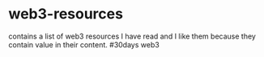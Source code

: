 # web3-resources
contains a list of web3 resources I have read and I like them because they contain value in their content. #30days web3
